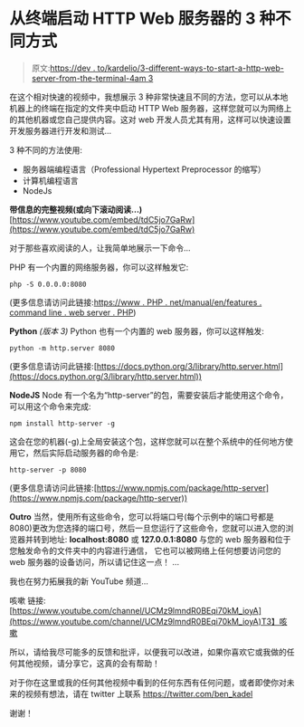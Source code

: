 # 从终端启动 HTTP Web 服务器的 3 种不同方式

> 原文:[https://dev . to/kardelio/3-different-ways-to-start-a-http-web-server-from-the-terminal-4am 3](https://dev.to/kardelio/3-different-ways-to-start-a-http-web-server-from-the-terminal-4am3)

在这个相对快速的视频中，我想展示 3 种非常快速且不同的方法，您可以从本地机器上的终端在指定的文件夹中启动 HTTP Web 服务器，这样您就可以为网络上的其他机器或您自己提供内容。这对 web 开发人员尤其有用，这样可以快速设置开发服务器进行开发和测试...

3 种不同的方法使用:

*   服务器端编程语言（Professional Hypertext Preprocessor 的缩写）
*   计算机编程语言
*   NodeJs

**带信息的完整视频(或向下滚动阅读...)**
[https://www.youtube.com/embed/tdC5jo7GaRw](https://www.youtube.com/embed/tdC5jo7GaRw)

对于那些喜欢阅读的人，让我简单地展示一下命令...

PHP 有一个内置的网络服务器，你可以这样触发它:

```
php -S 0.0.0.0:8080 
```

(更多信息请访问此链接:[https://www . PHP . net/manual/en/features . command line . web server . PHP](https://www.php.net/manual/en/features.commandline.webserver.php))

**Python** *(版本 3)*
Python 也有一个内置的 web 服务器，你可以这样触发:

```
python -m http.server 8080 
```

(更多信息请访问此链接:[https://docs.python.org/3/library/http.server.html](https://docs.python.org/3/library/http.server.html))

**NodeJS**
Node 有一个名为“http-server”的包，需要安装后才能使用这个命令，可以用这个命令来完成:

```
npm install http-server -g 
```

这会在您的机器(-g)上全局安装这个包，这样您就可以在整个系统中的任何地方使用它，然后实际启动服务器的命令是:

```
http-server -p 8080 
```

(更多信息请访问此链接:[https://www.npmjs.com/package/http-server](https://www.npmjs.com/package/http-server))

**Outro**
当然，使用所有这些命令，您可以将端口号(每个示例中的端口号都是 8080)更改为您选择的端口号，然后一旦您运行了这些命令，您就可以进入您的浏览器并转到地址:
**localhost:8080** 或 **127.0.0.1:8080**
与您的 web 服务器和位于您触发命令的文件夹中的内容进行通信， 它也可以被网络上任何想要访问您的 web 服务器的设备访问，所以请记住这一点！
...

我也在努力拓展我的新 YouTube 频道...

咳嗽
链接:[https://www.youtube.com/channel/UCMz9lmndR0BEqi70kM_ioyA](https://www.youtube.com/channel/UCMz9lmndR0BEqi70kM_ioyA)T3】咳嗽

所以，请给我尽可能多的反馈和批评，以便我可以改进，如果你喜欢它或我做的任何其他视频，请分享它，这真的会有帮助！

对于你在这里或我的任何其他视频中看到的任何东西有任何问题，或者即使你对未来的视频有想法，请在 twitter 上联系 https://twitter.com/ben_kadel

谢谢！